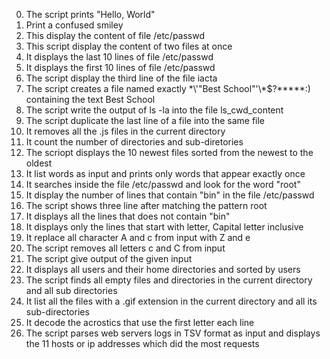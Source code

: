 0. The script prints "Hello, World"
1. Print a confused smiley
2. This display the content of file /etc/passwd
3. This script display the content of two files at once
4. It displays the last 10 lines of file /etc/passwd
5. It displays the first 10 lines of file /etc/passwd
6. The script display the third line of the file iacta
7. The script creates a file named exactly \*\\'"Best School"\'\\*$\?\*\*\*\*\*:) containing the text Best School
8. The script write the output of ls -la into the file ls_cwd_content
9. The script duplicate the last line of a file into the same file
10. It removes all the .js files in the current directory
11. It count the number of directories and sub-diretories
12. The scriopt displays the 10 newest files sorted from the newest to the oldest
13. It list words as input and prints only words that appear exactly once
14. It searches inside the file /etc/passwd and look for the word "root"
15. It display the number of lines that contain "bin" in the file /etc/passwd
16. The script shows three line after matching the pattern root
17. It displays all the lines that does not contain "bin"
18. It displays only the lines that start with letter, Capital letter inclusive
19. It replace all character A and c from input with Z and e
20. The script removes all letters c and C from input
21. The script give output of the given input
22. It displays all users and their home directories and sorted by users
23. The script finds all empty files and directories in the current directory and all sub directories
24. It list all the files with a .gif extension in the current directory and all its sub-directories
25. It decode the acrostics that use the first letter each line
26. The script parses web servers logs in TSV format as input and displays the 11 hosts or ip addresses which did the most requests